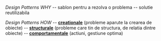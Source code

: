 *Design Patterns WHY*
-- sablon pentru a rezolva o problema
-- solutie reutilizabila

*Design Patterns HOW*
-- [**creationale**]() (probleme aparute la crearea de obiecte)
-- [**structurale**]() (probleme care tin de structura, de relatia dintre obiecte)
-- [**comportamentale**]() (actiuni, gestiune optima)
